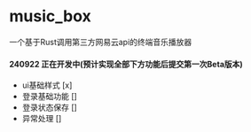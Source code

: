 # music_box
一个基于Rust调用第三方网易云api的终端音乐播放器


#### 240922 正在开发中(预计实现全部下方功能后提交第一次Beta版本)

* ui基础样式 [x]
* 登录基础功能 []
* 登录状态保存 []
* 异常处理 []
